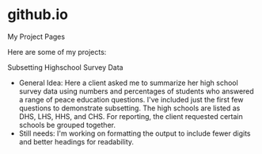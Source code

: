 github.io
=========

My Project Pages

Here are some of my projects:

Subsetting Highschool Survey Data
* General Idea: Here a client asked me to summarize her high school survey data using numbers and percentages of 
students who answered a range of peace education questions. I've included just the first few questions 
to demonstrate subsetting. The high schools are listed as DHS, LHS, HHS, and CHS. For reporting, the client 
requested certain schools be grouped together. 
* Still needs: I'm working on formatting the output to include fewer digits and better headings for readability.
